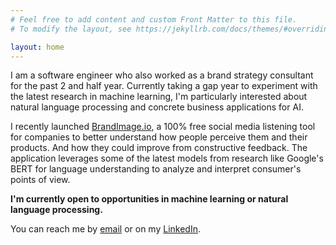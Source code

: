```yaml
---
# Feel free to add content and custom Front Matter to this file.
# To modify the layout, see https://jekyllrb.com/docs/themes/#overriding-theme-defaults

layout: home
---
```


I am a software engineer who also worked as a brand strategy consultant for the past 2 and half year. Currently taking a gap year to experiment with the latest research in machine learning, I'm particularly interested about natural language processing and concrete business applications for AI.

I recently launched [BrandImage.io](https://www.brandimage.io/), a 100% free social media listening tool for companies to better understand how people perceive them and their products. And how they could improve from constructive feedback. The application leverages some of the latest models from research like Google's BERT for language understanding to analyze and interpret consumer's points of view.

**I'm currently open to opportunities in machine learning or natural language processing.**

You can reach me by [email](mailto:jonathan@brandimage.io) or on my [LinkedIn](https://www.linkedin.com/in/jonathan-boigne/).
